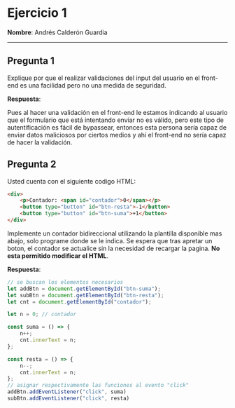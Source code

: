 # Ejercicio 1

**Nombre**: Andrés Calderón Guardia

---

## Pregunta 1

Explique por que el realizar validaciones del input del usuario en el front-end es una facilidad pero no una medida de seguridad.

**Respuesta**:

Pues al hacer una validación en el front-end le estamos indicando al usuario que el formulario que está intentando enviar no es válido, pero este tipo de autentificación es fácil de bypassear, entonces esta persona sería capaz de enviar datos maliciosos por ciertos medios y ahí el front-end no sería capaz de hacer la validación.

## Pregunta 2

Usted cuenta con el siguiente codigo HTML:

```html
<div>
    <p>Contador: <span id="contador">0</span></p>
    <button type="button" id="btn-resta">-1</button>
    <button type="button" id="btn-suma">+1</button>
</div>
```

Implemente un contador bidireccional utilizando la plantilla disponible mas abajo, solo programe donde se le indica. Se espera que tras apretar un boton, el contador se actualice sin la necesidad de recargar la pagina. **No esta permitido modificar el HTML**.

**Respuesta**:

```js
// se buscan los elementos necesarios
let addBtn = document.getElementById("btn-suma");
let subBtn = document.getElementById("btn-resta");
let cnt = document.getElementById("contador");

let n = 0; // contador

const suma = () => {
    n++;
    cnt.innerText = n;
};

const resta = () => {
    n--;
    cnt.innerText = n;
};
// asignar respectivamente las funciones al evento "click"
addBtn.addEventListener("click", suma)
subBtn.addEventListener("click", resta)
```
